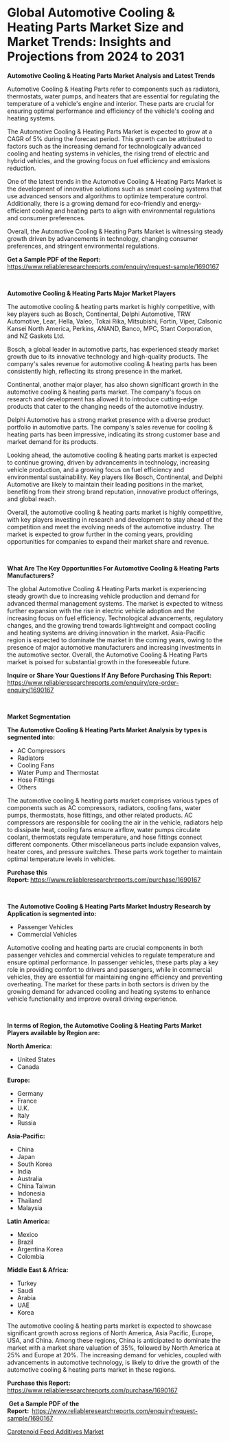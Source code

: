<p><h1>Global Automotive Cooling & Heating Parts Market Size and Market Trends: Insights and Projections from 2024 to 2031</h1></p><p><strong>Automotive Cooling & Heating Parts Market Analysis and Latest Trends</strong></p>
<p><p>Automotive Cooling & Heating Parts refer to components such as radiators, thermostats, water pumps, and heaters that are essential for regulating the temperature of a vehicle's engine and interior. These parts are crucial for ensuring optimal performance and efficiency of the vehicle's cooling and heating systems.</p><p>The Automotive Cooling & Heating Parts Market is expected to grow at a CAGR of 5% during the forecast period. This growth can be attributed to factors such as the increasing demand for technologically advanced cooling and heating systems in vehicles, the rising trend of electric and hybrid vehicles, and the growing focus on fuel efficiency and emissions reduction.</p><p>One of the latest trends in the Automotive Cooling & Heating Parts Market is the development of innovative solutions such as smart cooling systems that use advanced sensors and algorithms to optimize temperature control. Additionally, there is a growing demand for eco-friendly and energy-efficient cooling and heating parts to align with environmental regulations and consumer preferences.</p><p>Overall, the Automotive Cooling & Heating Parts Market is witnessing steady growth driven by advancements in technology, changing consumer preferences, and stringent environmental regulations.</p></p>
<p><strong>Get a Sample PDF of the Report:&nbsp;</strong> <a href="https://www.reliableresearchreports.com/enquiry/request-sample/1690167">https://www.reliableresearchreports.com/enquiry/request-sample/1690167</a></p>
<p>&nbsp;</p>
<p><strong>Automotive Cooling & Heating Parts Major Market Players</strong></p>
<p><p>The automotive cooling & heating parts market is highly competitive, with key players such as Bosch, Continental, Delphi Automotive, TRW Automotive, Lear, Hella, Valeo, Tokai Rika, Mitsubishi, Fortin, Viper, Calsonic Kansei North America, Perkins, ANAND, Banco, MPC, Stant Corporation, and NZ Gaskets Ltd.</p><p>Bosch, a global leader in automotive parts, has experienced steady market growth due to its innovative technology and high-quality products. The company's sales revenue for automotive cooling & heating parts has been consistently high, reflecting its strong presence in the market.</p><p>Continental, another major player, has also shown significant growth in the automotive cooling & heating parts market. The company's focus on research and development has allowed it to introduce cutting-edge products that cater to the changing needs of the automotive industry.</p><p>Delphi Automotive has a strong market presence with a diverse product portfolio in automotive parts. The company's sales revenue for cooling & heating parts has been impressive, indicating its strong customer base and market demand for its products.</p><p>Looking ahead, the automotive cooling & heating parts market is expected to continue growing, driven by advancements in technology, increasing vehicle production, and a growing focus on fuel efficiency and environmental sustainability. Key players like Bosch, Continental, and Delphi Automotive are likely to maintain their leading positions in the market, benefiting from their strong brand reputation, innovative product offerings, and global reach.</p><p>Overall, the automotive cooling & heating parts market is highly competitive, with key players investing in research and development to stay ahead of the competition and meet the evolving needs of the automotive industry. The market is expected to grow further in the coming years, providing opportunities for companies to expand their market share and revenue.</p></p>
<p>&nbsp;</p>
<p><strong>What Are The Key Opportunities For Automotive Cooling & Heating Parts Manufacturers?</strong></p>
<p><p>The global Automotive Cooling & Heating Parts market is experiencing steady growth due to increasing vehicle production and demand for advanced thermal management systems. The market is expected to witness further expansion with the rise in electric vehicle adoption and the increasing focus on fuel efficiency. Technological advancements, regulatory changes, and the growing trend towards lightweight and compact cooling and heating systems are driving innovation in the market. Asia-Pacific region is expected to dominate the market in the coming years, owing to the presence of major automotive manufacturers and increasing investments in the automotive sector. Overall, the Automotive Cooling & Heating Parts market is poised for substantial growth in the foreseeable future.</p></p>
<p><strong>Inquire or Share Your Questions If Any Before Purchasing This Report:</strong> <a href="https://www.reliableresearchreports.com/enquiry/pre-order-enquiry/1690167">https://www.reliableresearchreports.com/enquiry/pre-order-enquiry/1690167</a></p>
<p>&nbsp;</p>
<p><strong>Market Segmentation</strong></p>
<p><strong>The Automotive Cooling & Heating Parts Market Analysis by types is segmented into:</strong></p>
<p><ul><li>AC Compressors</li><li>Radiators</li><li>Cooling Fans</li><li>Water Pump and Thermostat</li><li>Hose Fittings</li><li>Others</li></ul></p>
<p><p>The automotive cooling & heating parts market comprises various types of components such as AC compressors, radiators, cooling fans, water pumps, thermostats, hose fittings, and other related products. AC compressors are responsible for cooling the air in the vehicle, radiators help to dissipate heat, cooling fans ensure airflow, water pumps circulate coolant, thermostats regulate temperature, and hose fittings connect different components. Other miscellaneous parts include expansion valves, heater cores, and pressure switches. These parts work together to maintain optimal temperature levels in vehicles.</p></p>
<p><strong>Purchase this Report:&nbsp;</strong><a href="https://www.reliableresearchreports.com/purchase/1690167">https://www.reliableresearchreports.com/purchase/1690167</a></p>
<p>&nbsp;</p>
<p><strong>The Automotive Cooling & Heating Parts Market Industry Research by Application is segmented into:</strong></p>
<p><ul><li>Passenger Vehicles</li><li>Commercial Vehicles</li></ul></p>
<p><p>Automotive cooling and heating parts are crucial components in both passenger vehicles and commercial vehicles to regulate temperature and ensure optimal performance. In passenger vehicles, these parts play a key role in providing comfort to drivers and passengers, while in commercial vehicles, they are essential for maintaining engine efficiency and preventing overheating. The market for these parts in both sectors is driven by the growing demand for advanced cooling and heating systems to enhance vehicle functionality and improve overall driving experience.</p></p>
<p>&nbsp;</p>
<p><strong>In terms of Region, the Automotive Cooling & Heating Parts Market Players available by Region are:</strong></p>
<p>
    <p> <strong> North America: </strong>
        <ul>
            <li>United States</li>
            <li>Canada</li>
        </ul>
        </p> 
    <p> <strong> Europe: </strong>
        <ul>
            <li>Germany</li>
            <li>France</li>
            <li>U.K.</li>
            <li>Italy</li>
            <li>Russia</li>
        </ul>
        </p> 
    <p> <strong> Asia-Pacific: </strong>
        <ul>
            <li>China</li>
            <li>Japan</li>
            <li>South Korea</li>
            <li>India</li>
            <li>Australia</li>
            <li>China Taiwan</li>
            <li>Indonesia</li>
            <li>Thailand</li>
            <li>Malaysia</li>
        </ul>
        </p> 
    <p> <strong> Latin America: </strong>
        <ul>
            <li>Mexico</li>
            <li>Brazil</li>
            <li>Argentina Korea</li>
            <li>Colombia</li>
        </ul>
        </p> 
    <p> <strong> Middle East & Africa: </strong>
        <ul>
            <li>Turkey</li>
            <li>Saudi</li>
            <li>Arabia</li>
            <li>UAE</li>
            <li>Korea</li>
        </ul>
    </p>
    </p>
<p><p>The automotive cooling & heating parts market is expected to showcase significant growth across regions of North America, Asia Pacific, Europe, USA, and China. Among these regions, China is anticipated to dominate the market with a market share valuation of 35%, followed by North America at 25% and Europe at 20%. The increasing demand for vehicles, coupled with advancements in automotive technology, is likely to drive the growth of the automotive cooling & heating parts market in these regions.</p></p>
<p><strong>Purchase this Report: </strong><a href="https://www.reliableresearchreports.com/purchase/1690167">https://www.reliableresearchreports.com/purchase/1690167</a></p>
<p>&nbsp;<strong>Get a Sample PDF of the Report:&nbsp;&nbsp;</strong><a href="https://www.reliableresearchreports.com/enquiry/request-sample/1690167">https://www.reliableresearchreports.com/enquiry/request-sample/1690167</a></p>
<p><strong></strong></p>
<p><p><a href="https://github.com/jsmusil/Market-Research-Report-List-2/blob/main/carotenoid-feed-additives-market.md">Carotenoid Feed Additives Market</a></p></p>